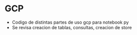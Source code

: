 # GCP
- Codigo de distintas partes de uso gcp para notebook py
- Se revisa creacion de tablas, consultas, creacion de store
